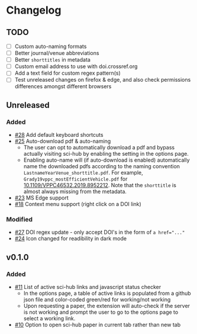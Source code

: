 # Changelog

## TODO

- [ ] Custom auto-naming formats
- [ ] Better journal/venue abbreviations
- [ ] Better `shorttitles` in metadata
- [ ] Custom email address to use with doi.crossref.org
- [ ] Add a text field for custom regex pattern(s)
- [ ] Test unreleased changes on firefox & edge, and also check permissions differences amongst different browsers

## Unreleased

### Added
- [#28](https://github.com/gchenfc/sci-hub-now/pull/28) Add default keyboard shortcuts
- [#25](https://github.com/gchenfc/sci-hub-now/pull/25) Auto-download pdf & auto-naming
  - The user can opt to automatically download a pdf and bypass actually visiting sci-hub by enabling the setting in the options page.
  - Enabling auto-name will (if auto-download is enabled) automatically name the downloaded pdfs according to the naming convention `LastnameYearVenue_shorttitle.pdf`.  For example, `Grady19vppc_mostEfficientVehicle.pdf` for [10.1109/VPPC46532.2019.8952212](https://doi.org/10.1109/VPPC46532.2019.8952212).  Note that the `shorttitle` is almost always missing from the metadata.
- [#23](https://github.com/gchenfc/sci-hub-now/pull/23) MS Edge support
- [#18](https://github.com/gchenfc/sci-hub-now/pull/18) Context menu support (right click on a DOI link)

### Modified
- [#27](https://github.com/gchenfc/sci-hub-now/pull/27) DOI regex update - only accept DOI's in the form of `a href="..."`
- [#24](https://github.com/gchenfc/sci-hub-now/pull/24) Icon changed for readibility in dark mode

## v0.1.0

### Added
- [#11](https://github.com/gchenfc/sci-hub-now/pull/11) List of active sci-hub links and javascript status checker
  - In the options page, a table of active links is populated from a github json file and color-coded green/red for working/not working
  - Upon requesting a paper, the extension will auto-check if the server is not working and prompt the user to go to the options page to select a working link.
- [#10](https://github.com/gchenfc/sci-hub-now/pull/10) Option to open sci-hub paper in current tab rather than new tab
